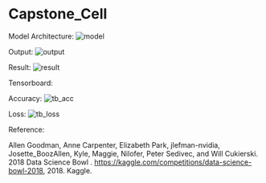 # Capstone_Cell


Model Architecture: 
![model](https://github.com/user-attachments/assets/a544eb4f-684a-4636-a500-4217645ff7cc)

Output: 
![output](https://github.com/user-attachments/assets/39d4e28e-3e5d-493d-9558-c458ca5d7105)

Result: 
![result](https://github.com/user-attachments/assets/3e8959e0-67f8-47ee-8f27-6348576ae45c)


Tensorboard: 

Accuracy: 
![tb_acc](https://github.com/user-attachments/assets/0ff5ef10-b680-4262-af46-962aff66179f)

Loss:
![tb_loss](https://github.com/user-attachments/assets/e040489c-eb1d-4cb1-815d-a54d10f3d213)

Reference:

Allen Goodman, Anne Carpenter, Elizabeth Park, jlefman-nvidia, Josette_BoozAllen, Kyle, Maggie, Nilofer, Peter Sedivec, and Will Cukierski. 2018 Data Science Bowl . https://kaggle.com/competitions/data-science-bowl-2018, 2018. Kaggle.
